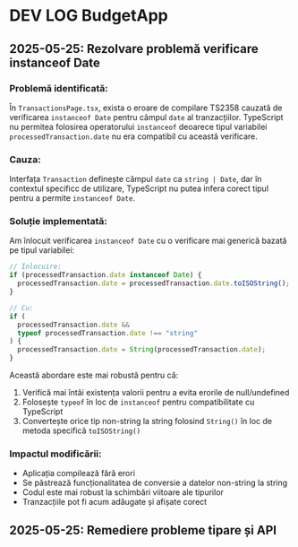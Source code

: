 # DEV LOG BudgetApp

## 2025-05-25: Rezolvare problemă verificare instanceof Date

### Problemă identificată:

În `TransactionsPage.tsx`, exista o eroare de compilare TS2358 cauzată de verificarea `instanceof Date` pentru câmpul `date` al tranzacțiilor. TypeScript nu permitea folosirea operatorului `instanceof` deoarece tipul variabilei `processedTransaction.date` nu era compatibil cu această verificare.

### Cauza:

Interfața `Transaction` definește câmpul `date` ca `string | Date`, dar în contextul specificc de utilizare, TypeScript nu putea infera corect tipul pentru a permite `instanceof Date`.

### Soluție implementată:

Am înlocuit verificarea `instanceof Date` cu o verificare mai generică bazată pe tipul variabilei:

```typescript
// Înlocuire:
if (processedTransaction.date instanceof Date) {
  processedTransaction.date = processedTransaction.date.toISOString();
}

// Cu:
if (
  processedTransaction.date &&
  typeof processedTransaction.date !== "string"
) {
  processedTransaction.date = String(processedTransaction.date);
}
```

Această abordare este mai robustă pentru că:

1. Verifică mai întâi existența valorii pentru a evita erorile de null/undefined
2. Folosește `typeof` în loc de `instanceof` pentru compatibilitate cu TypeScript
3. Convertește orice tip non-string la string folosind `String()` în loc de metoda specifică `toISOString()`

### Impactul modificării:

- Aplicația compilează fără erori
- Se păstrează funcționalitatea de conversie a datelor non-string la string
- Codul este mai robust la schimbări viitoare ale tipurilor
- Tranzacțiile pot fi acum adăugate și afișate corect

## 2025-05-25: Remediere probleme tipare și API
